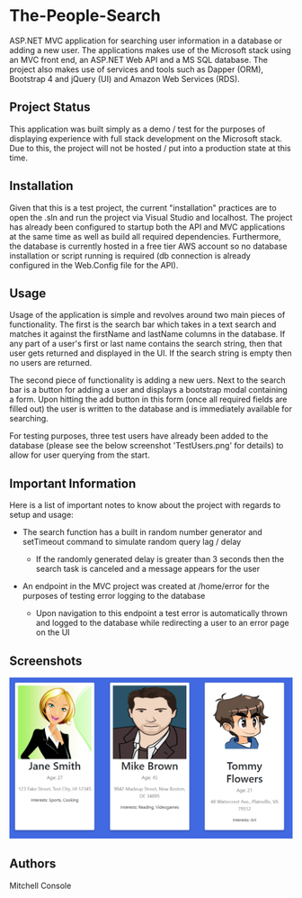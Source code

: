 # The-People-Search
ASP.NET MVC application for searching user information in a database or adding a new user. The applications makes use of the Microsoft stack using an MVC front end, an ASP.NET Web API and a MS SQL database. The project also makes use of services and tools such as Dapper (ORM), Bootstrap 4 and jQuery (UI) and Amazon Web Services (RDS). 

## Project Status
This application was built simply as a demo / test for the purposes of displaying experience with full stack development on the Microsoft stack. Due to this, the project will not be hosted / put into a production state at this time.

## Installation
Given that this is a test project, the current "installation" practices are to open the .sln and run the project via Visual Studio and localhost. The project has already been configured to startup both the API and MVC applications at the same time as well as build all required dependencies. Furthermore, the database is currently hosted in a free tier AWS account so no database installation or script running is required (db connection is already configured in the Web.Config file for the API).

## Usage
Usage of the application is simple and revolves around two main pieces of functionality. The first is the search bar which takes in a text search and matches it against the firstName and lastName columns in the database. If any part of a user's first or last name contains the search string, then that user gets returned and displayed in the UI. If the search string is empty then no users are returned.

The second piece of functionality is adding a new uers. Next to the search bar is a button for adding a user and displays a bootstrap modal containing a form. Upon hitting the add button in this form (once all required fields are filled out) the user is written to the database and is immediately available for searching.

For testing purposes, three test users have already been added to the database (please see the below screenshot 'TestUsers.png' for details) to allow for user querying from the start.

## Important Information
Here is a list of important notes to know about the project with regards to setup and usage:
- The search function has a built in random number generator and setTimeout command to simulate random query lag / delay
	- If the randomly generated delay is greater than 3 seconds then the search task is canceled and a message appears for the user
	
- An endpoint in the MVC project was created at /home/error for the purposes of testing error logging to the database
	- Upon navigation to this endpoint a test error is automatically thrown and logged to the database while redirecting a user to an error page on the UI

## Screenshots
![TestUsers.png](TestUsers.png)

## Authors
Mitchell Console
